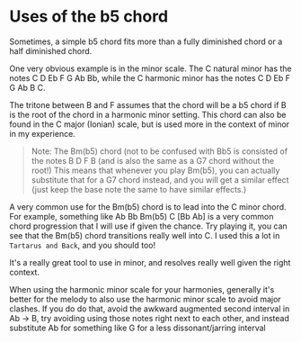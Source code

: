# Uses of the b5 chord

Sometimes, a simple b5 chord fits more than a fully diminished chord or a half diminished chord.

One very obvious example is in the minor scale. The C natural minor has the notes C D Eb F G Ab Bb, while the C harmonic minor has the notes C D Eb F G Ab B C.

The tritone between B and F assumes that the chord will be a b5 chord if B is the root of the chord in a harmonic minor setting. This chord can also be found in the C major (Ionian) scale, but is used more in the context of minor in my experience.

>Note: The Bm(b5) chord (not to be confused with Bb5 is consisted of the notes B D F B (and is also the same as a G7 chord without the root!) This means that whenever you play Bm(b5), you can actually substitute that for a G7 chord instead, and you will get a similar effect (just keep the base note the same to have similar effects.)

A very common use for the Bm(b5) chord is to lead into the C minor chord. For example, something like Ab Bb Bm(b5) C [Bb Ab] is a very common chord progression that I will use if given the chance. Try playing it, you can see that the Bm(b5) chord transitions really well into C. I used this a lot in `Tartarus and Back`, and you should too!

It's a really great tool to use in minor, and resolves really well given the right context.

When using the harmonic minor scale for your harmonies, generally it's better for the melody to also use the harmonic minor scale to avoid major clashes. If you do do that, avoid the awkward augmented second interval in Ab -> B, try avoiding using those notes right next to each other, and instead substitute Ab for something like G for a less dissonant/jarring interval
